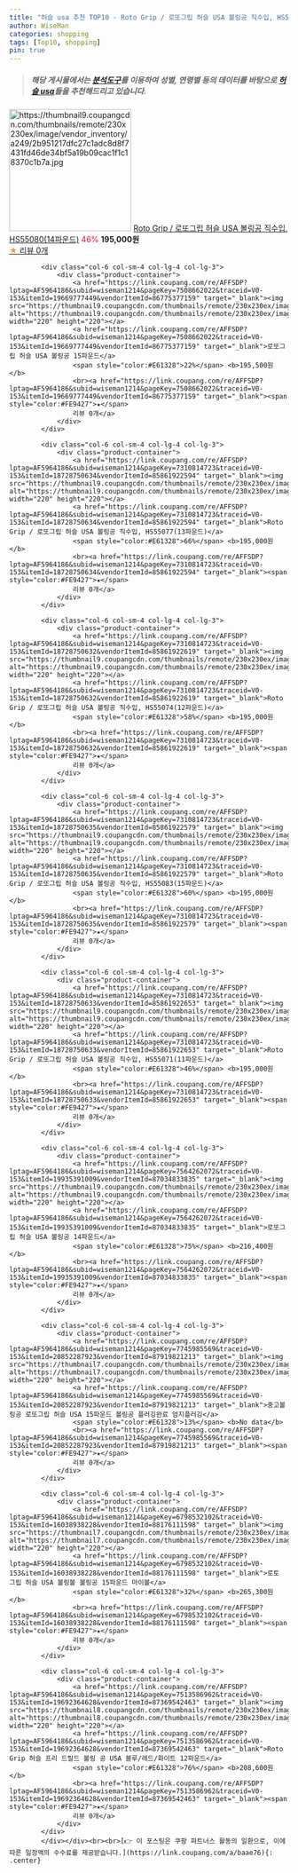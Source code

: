 ```yaml
---
title: "허슬 usa 추천 TOP10 - Roto Grip / 로또그립 허슬 USA 볼링공 직수입, HS55080(14파운드)"
author: WiseMan
categories: shopping
tags: [Top10, shopping]
pin: true
---
```


> ##### 해당 게시물에서는 [**분석도구**](https://itemscout.io/)를 이용하여 **성별**, **연령별** 등의 데이터를 바탕으로 [**허슬 usa**](https://link.coupang.com/a/baae76)들을 추천해드리고 있습니다.
<div class="container"><div class="row">
            <div class="col-6 col-sm-4 col-lg-4 col-lg-3">
                <div class="product-container">
                    <a href="https://link.coupang.com/re/AFFSDP?lptag=AF5964186&subid=wiseman1214&pageKey=7310814723&traceid=V0-153&itemId=18728750637&vendorItemId=85861922606" target="_blank"><img src="https://thumbnail9.coupangcdn.com/thumbnails/remote/230x230ex/image/vendor_inventory/a249/2b951217dfc27c1adc8d8f7431fd46de34bf5a19b09cac1f1c18370c1b7a.jpg" alt="https://thumbnail9.coupangcdn.com/thumbnails/remote/230x230ex/image/vendor_inventory/a249/2b951217dfc27c1adc8d8f7431fd46de34bf5a19b09cac1f1c18370c1b7a.jpg" width="220" height="220"></a>
                    <a href="https://link.coupang.com/re/AFFSDP?lptag=AF5964186&subid=wiseman1214&pageKey=7310814723&traceid=V0-153&itemId=18728750637&vendorItemId=85861922606" target="_blank">Roto Grip / 로또그립 허슬 USA 볼링공 직수입, HS55080(14파운드)</a>
                    <span style="color:#E61328">46%</span> <b>195,000원</b>
                    <br><a href="https://link.coupang.com/re/AFFSDP?lptag=AF5964186&subid=wiseman1214&pageKey=7310814723&traceid=V0-153&itemId=18728750637&vendorItemId=85861922606" target="_blank"><span style="color:#FE9427">★</span> 
                    리뷰 0개</a>
                </div>
            </div>
            
            <div class="col-6 col-sm-4 col-lg-4 col-lg-3">
                <div class="product-container">
                    <a href="https://link.coupang.com/re/AFFSDP?lptag=AF5964186&subid=wiseman1214&pageKey=7508662022&traceid=V0-153&itemId=19669777449&vendorItemId=86775377159" target="_blank"><img src="https://thumbnail9.coupangcdn.com/thumbnails/remote/230x230ex/image/vendor_inventory/6b07/a0cc6d8b3c117a7dde1e2d57ac3f4377d3621dc1cd7f6853d936242d56af.jpg" alt="https://thumbnail9.coupangcdn.com/thumbnails/remote/230x230ex/image/vendor_inventory/6b07/a0cc6d8b3c117a7dde1e2d57ac3f4377d3621dc1cd7f6853d936242d56af.jpg" width="220" height="220"></a>
                    <a href="https://link.coupang.com/re/AFFSDP?lptag=AF5964186&subid=wiseman1214&pageKey=7508662022&traceid=V0-153&itemId=19669777449&vendorItemId=86775377159" target="_blank">로또그립 허슬 USA 볼링공 15파운드</a>
                    <span style="color:#E61328">22%</span> <b>195,500원</b>
                    <br><a href="https://link.coupang.com/re/AFFSDP?lptag=AF5964186&subid=wiseman1214&pageKey=7508662022&traceid=V0-153&itemId=19669777449&vendorItemId=86775377159" target="_blank"><span style="color:#FE9427">★</span> 
                    리뷰 0개</a>
                </div>
            </div>
            
            <div class="col-6 col-sm-4 col-lg-4 col-lg-3">
                <div class="product-container">
                    <a href="https://link.coupang.com/re/AFFSDP?lptag=AF5964186&subid=wiseman1214&pageKey=7310814723&traceid=V0-153&itemId=18728750634&vendorItemId=85861922594" target="_blank"><img src="https://thumbnail9.coupangcdn.com/thumbnails/remote/230x230ex/image/vendor_inventory/a249/2b951217dfc27c1adc8d8f7431fd46de34bf5a19b09cac1f1c18370c1b7a.jpg" alt="https://thumbnail9.coupangcdn.com/thumbnails/remote/230x230ex/image/vendor_inventory/a249/2b951217dfc27c1adc8d8f7431fd46de34bf5a19b09cac1f1c18370c1b7a.jpg" width="220" height="220"></a>
                    <a href="https://link.coupang.com/re/AFFSDP?lptag=AF5964186&subid=wiseman1214&pageKey=7310814723&traceid=V0-153&itemId=18728750634&vendorItemId=85861922594" target="_blank">Roto Grip / 로또그립 허슬 USA 볼링공 직수입, HS55077(13파운드)</a>
                    <span style="color:#E61328">66%</span> <b>195,000원</b>
                    <br><a href="https://link.coupang.com/re/AFFSDP?lptag=AF5964186&subid=wiseman1214&pageKey=7310814723&traceid=V0-153&itemId=18728750634&vendorItemId=85861922594" target="_blank"><span style="color:#FE9427">★</span> 
                    리뷰 0개</a>
                </div>
            </div>
            
            <div class="col-6 col-sm-4 col-lg-4 col-lg-3">
                <div class="product-container">
                    <a href="https://link.coupang.com/re/AFFSDP?lptag=AF5964186&subid=wiseman1214&pageKey=7310814723&traceid=V0-153&itemId=18728750632&vendorItemId=85861922619" target="_blank"><img src="https://thumbnail9.coupangcdn.com/thumbnails/remote/230x230ex/image/vendor_inventory/a249/2b951217dfc27c1adc8d8f7431fd46de34bf5a19b09cac1f1c18370c1b7a.jpg" alt="https://thumbnail9.coupangcdn.com/thumbnails/remote/230x230ex/image/vendor_inventory/a249/2b951217dfc27c1adc8d8f7431fd46de34bf5a19b09cac1f1c18370c1b7a.jpg" width="220" height="220"></a>
                    <a href="https://link.coupang.com/re/AFFSDP?lptag=AF5964186&subid=wiseman1214&pageKey=7310814723&traceid=V0-153&itemId=18728750632&vendorItemId=85861922619" target="_blank">Roto Grip / 로또그립 허슬 USA 볼링공 직수입, HS55074(12파운드)</a>
                    <span style="color:#E61328">58%</span> <b>195,000원</b>
                    <br><a href="https://link.coupang.com/re/AFFSDP?lptag=AF5964186&subid=wiseman1214&pageKey=7310814723&traceid=V0-153&itemId=18728750632&vendorItemId=85861922619" target="_blank"><span style="color:#FE9427">★</span> 
                    리뷰 0개</a>
                </div>
            </div>
            
            <div class="col-6 col-sm-4 col-lg-4 col-lg-3">
                <div class="product-container">
                    <a href="https://link.coupang.com/re/AFFSDP?lptag=AF5964186&subid=wiseman1214&pageKey=7310814723&traceid=V0-153&itemId=18728750635&vendorItemId=85861922579" target="_blank"><img src="https://thumbnail9.coupangcdn.com/thumbnails/remote/230x230ex/image/vendor_inventory/a249/2b951217dfc27c1adc8d8f7431fd46de34bf5a19b09cac1f1c18370c1b7a.jpg" alt="https://thumbnail9.coupangcdn.com/thumbnails/remote/230x230ex/image/vendor_inventory/a249/2b951217dfc27c1adc8d8f7431fd46de34bf5a19b09cac1f1c18370c1b7a.jpg" width="220" height="220"></a>
                    <a href="https://link.coupang.com/re/AFFSDP?lptag=AF5964186&subid=wiseman1214&pageKey=7310814723&traceid=V0-153&itemId=18728750635&vendorItemId=85861922579" target="_blank">Roto Grip / 로또그립 허슬 USA 볼링공 직수입, HS55083(15파운드)</a>
                    <span style="color:#E61328">60%</span> <b>195,000원</b>
                    <br><a href="https://link.coupang.com/re/AFFSDP?lptag=AF5964186&subid=wiseman1214&pageKey=7310814723&traceid=V0-153&itemId=18728750635&vendorItemId=85861922579" target="_blank"><span style="color:#FE9427">★</span> 
                    리뷰 0개</a>
                </div>
            </div>
            
            <div class="col-6 col-sm-4 col-lg-4 col-lg-3">
                <div class="product-container">
                    <a href="https://link.coupang.com/re/AFFSDP?lptag=AF5964186&subid=wiseman1214&pageKey=7310814723&traceid=V0-153&itemId=18728750633&vendorItemId=85861922653" target="_blank"><img src="https://thumbnail9.coupangcdn.com/thumbnails/remote/230x230ex/image/vendor_inventory/a249/2b951217dfc27c1adc8d8f7431fd46de34bf5a19b09cac1f1c18370c1b7a.jpg" alt="https://thumbnail9.coupangcdn.com/thumbnails/remote/230x230ex/image/vendor_inventory/a249/2b951217dfc27c1adc8d8f7431fd46de34bf5a19b09cac1f1c18370c1b7a.jpg" width="220" height="220"></a>
                    <a href="https://link.coupang.com/re/AFFSDP?lptag=AF5964186&subid=wiseman1214&pageKey=7310814723&traceid=V0-153&itemId=18728750633&vendorItemId=85861922653" target="_blank">Roto Grip / 로또그립 허슬 USA 볼링공 직수입, HS55071(11파운드)</a>
                    <span style="color:#E61328">46%</span> <b>195,000원</b>
                    <br><a href="https://link.coupang.com/re/AFFSDP?lptag=AF5964186&subid=wiseman1214&pageKey=7310814723&traceid=V0-153&itemId=18728750633&vendorItemId=85861922653" target="_blank"><span style="color:#FE9427">★</span> 
                    리뷰 0개</a>
                </div>
            </div>
            
            <div class="col-6 col-sm-4 col-lg-4 col-lg-3">
                <div class="product-container">
                    <a href="https://link.coupang.com/re/AFFSDP?lptag=AF5964186&subid=wiseman1214&pageKey=7564262072&traceid=V0-153&itemId=19935391009&vendorItemId=87034833835" target="_blank"><img src="https://thumbnail9.coupangcdn.com/thumbnails/remote/230x230ex/image/vendor_inventory/6b07/a0cc6d8b3c117a7dde1e2d57ac3f4377d3621dc1cd7f6853d936242d56af.jpg" alt="https://thumbnail9.coupangcdn.com/thumbnails/remote/230x230ex/image/vendor_inventory/6b07/a0cc6d8b3c117a7dde1e2d57ac3f4377d3621dc1cd7f6853d936242d56af.jpg" width="220" height="220"></a>
                    <a href="https://link.coupang.com/re/AFFSDP?lptag=AF5964186&subid=wiseman1214&pageKey=7564262072&traceid=V0-153&itemId=19935391009&vendorItemId=87034833835" target="_blank">로또그립 허슬 USA 볼링공 14파운드</a>
                    <span style="color:#E61328">75%</span> <b>216,400원</b>
                    <br><a href="https://link.coupang.com/re/AFFSDP?lptag=AF5964186&subid=wiseman1214&pageKey=7564262072&traceid=V0-153&itemId=19935391009&vendorItemId=87034833835" target="_blank"><span style="color:#FE9427">★</span> 
                    리뷰 0개</a>
                </div>
            </div>
            
            <div class="col-6 col-sm-4 col-lg-4 col-lg-3">
                <div class="product-container">
                    <a href="https://link.coupang.com/re/AFFSDP?lptag=AF5964186&subid=wiseman1214&pageKey=7745985569&traceid=V0-153&itemId=20852287923&vendorItemId=87919821213" target="_blank"><img src="https://thumbnail7.coupangcdn.com/thumbnails/remote/230x230ex/image/vendor_inventory/e8c8/ecc95810cc87d3eb93c1389b1fe66df2c5ca335e1104601d10a175f5cd28.jpeg" alt="https://thumbnail7.coupangcdn.com/thumbnails/remote/230x230ex/image/vendor_inventory/e8c8/ecc95810cc87d3eb93c1389b1fe66df2c5ca335e1104601d10a175f5cd28.jpeg" width="220" height="220"></a>
                    <a href="https://link.coupang.com/re/AFFSDP?lptag=AF5964186&subid=wiseman1214&pageKey=7745985569&traceid=V0-153&itemId=20852287923&vendorItemId=87919821213" target="_blank">중고볼링공 로또그립 허슬 USA 15파운드 볼링공 플러깅완료 엄지플러깅</a>
                    <span style="color:#E61328">13%</span> <b>No data</b>
                    <br><a href="https://link.coupang.com/re/AFFSDP?lptag=AF5964186&subid=wiseman1214&pageKey=7745985569&traceid=V0-153&itemId=20852287923&vendorItemId=87919821213" target="_blank"><span style="color:#FE9427">★</span> 
                    리뷰 0개</a>
                </div>
            </div>
            
            <div class="col-6 col-sm-4 col-lg-4 col-lg-3">
                <div class="product-container">
                    <a href="https://link.coupang.com/re/AFFSDP?lptag=AF5964186&subid=wiseman1214&pageKey=6798532102&traceid=V0-153&itemId=16038938228&vendorItemId=88176111598" target="_blank"><img src="https://thumbnail7.coupangcdn.com/thumbnails/remote/230x230ex/image/vendor_inventory/cf08/e7330129d8f5663a3517cdd996614c0bc043587c5dc7dac93aacb1020384.jpg" alt="https://thumbnail7.coupangcdn.com/thumbnails/remote/230x230ex/image/vendor_inventory/cf08/e7330129d8f5663a3517cdd996614c0bc043587c5dc7dac93aacb1020384.jpg" width="220" height="220"></a>
                    <a href="https://link.coupang.com/re/AFFSDP?lptag=AF5964186&subid=wiseman1214&pageKey=6798532102&traceid=V0-153&itemId=16038938228&vendorItemId=88176111598" target="_blank">로토 그립 허슬 USA 볼링볼 볼링공 15파운드 마이볼</a>
                    <span style="color:#E61328">32%</span> <b>265,300원</b>
                    <br><a href="https://link.coupang.com/re/AFFSDP?lptag=AF5964186&subid=wiseman1214&pageKey=6798532102&traceid=V0-153&itemId=16038938228&vendorItemId=88176111598" target="_blank"><span style="color:#FE9427">★</span> 
                    리뷰 0개</a>
                </div>
            </div>
            
            <div class="col-6 col-sm-4 col-lg-4 col-lg-3">
                <div class="product-container">
                    <a href="https://link.coupang.com/re/AFFSDP?lptag=AF5964186&subid=wiseman1214&pageKey=7513586962&traceid=V0-153&itemId=19692364628&vendorItemId=87369542463" target="_blank"><img src="https://thumbnail8.coupangcdn.com/thumbnails/remote/230x230ex/image/vendor_inventory/69be/145eaba228fb59555526dd0d6f8e055c82354a69b71811e753f5a2f023a3.jpg" alt="https://thumbnail8.coupangcdn.com/thumbnails/remote/230x230ex/image/vendor_inventory/69be/145eaba228fb59555526dd0d6f8e055c82354a69b71811e753f5a2f023a3.jpg" width="220" height="220"></a>
                    <a href="https://link.coupang.com/re/AFFSDP?lptag=AF5964186&subid=wiseman1214&pageKey=7513586962&traceid=V0-153&itemId=19692364628&vendorItemId=87369542463" target="_blank">Roto Grip 허슬 프리 드릴드 볼링 공 USA 블루/레드/화이트 12파운드</a>
                    <span style="color:#E61328">76%</span> <b>208,600원</b>
                    <br><a href="https://link.coupang.com/re/AFFSDP?lptag=AF5964186&subid=wiseman1214&pageKey=7513586962&traceid=V0-153&itemId=19692364628&vendorItemId=87369542463" target="_blank"><span style="color:#FE9427">★</span> 
                    리뷰 0개</a>
                </div>
            </div>
            </div></div><br><br>[👉 이 포스팅은 쿠팡 파트너스 활동의 일환으로, 이에 따른 일정액의 수수료를 제공받습니다.](https://link.coupang.com/a/baae76){: .center}